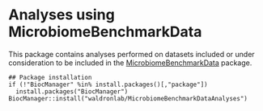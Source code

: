 # Analyses using MicrobiomeBenchmarkData 

This package contains analyses performed on datasets included or under
consideration to be included in the 
[MicrobiomeBenchmarkData](https://waldronlab.io/MicrobiomeBenchmarkData)
package.

```{r}
## Package installation
if (!"BiocManager" %in% install.packages()[,"package"])
  install.packages("BiocManager")
BiocManager::install("waldronlab/MicrobiomeBenchmarkDataAnalyses")
```